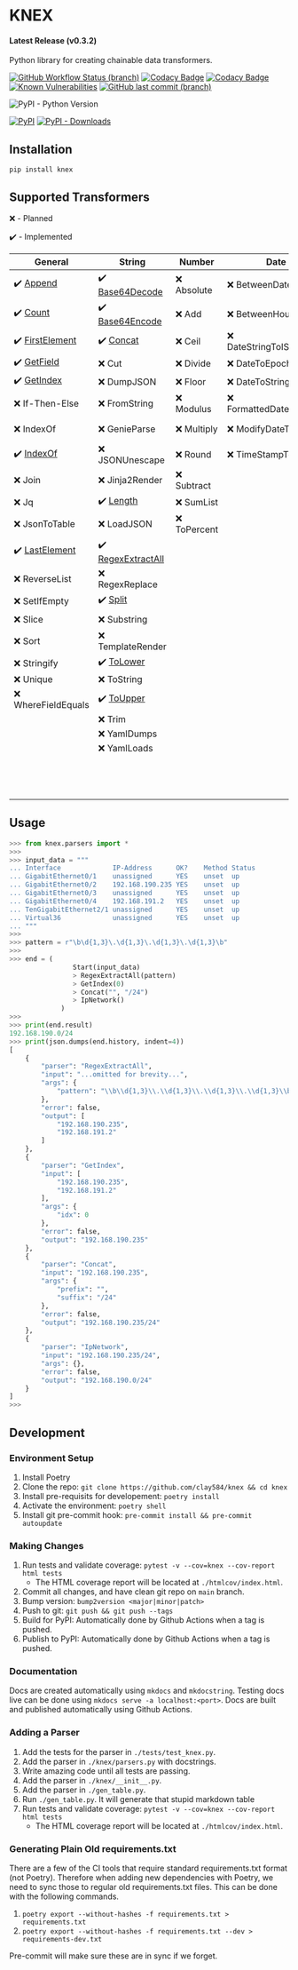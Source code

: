 # KNEX

<!-- markdownlint-disable MD001 -->
#### Latest Release (v0.3.2)
<!-- markdownlint-enable MD001 -->
Python library for creating chainable data transformers.

[![GitHub Workflow Status (branch)](https://img.shields.io/github/workflow/status/clay584/knex/Pytest/main)](https://github.com/clay584/knex/actions)
[![Codacy Badge](https://app.codacy.com/project/badge/Grade/48345d8053824abaab78d5acfadf1c91)](https://www.codacy.com/gh/clay584/knex/dashboard?utm_source=github.com&amp;utm_medium=referral&amp;utm_content=clay584/knex&amp;utm_campaign=Badge_Grade)
[![Codacy Badge](https://app.codacy.com/project/badge/Coverage/48345d8053824abaab78d5acfadf1c91)](https://www.codacy.com/gh/clay584/knex/dashboard?utm_source=github.com&utm_medium=referral&utm_content=clay584/knex&utm_campaign=Badge_Coverage)
[![Known Vulnerabilities](https://snyk.io/test/github/clay584/knex/badge.svg)](https://snyk.io/test/github/clay584/knex)
[![GitHub last commit (branch)](https://img.shields.io/github/last-commit/clay584/knex/main)](https://github.com/clay584/knex/commits/main)

![PyPI - Python Version](https://img.shields.io/pypi/pyversions/knex)

[![PyPI](https://img.shields.io/pypi/v/knex)](https://pypi.org/project/knex/)
[![PyPI - Downloads](https://img.shields.io/pypi/dm/knex)](https://pypistats.org/packages/knex)

## Installation

`pip install knex`

## Supported Transformers

:x: - Planned

:heavy_check_mark: - Implemented

<!-- markdownlint-disable MD013 -->
<!-- start replace -->
|                                                   General                                                    |                                                       String                                                       |   Number    |          Date           |                                                    Other                                                     |
|--------------------------------------------------------------------------------------------------------------|--------------------------------------------------------------------------------------------------------------------|-------------|-------------------------|--------------------------------------------------------------------------------------------------------------|
|:heavy_check_mark: [Append](https://clay584.github.io/knex/parsers-reference/#knex.parsers.Append)            |:heavy_check_mark: [Base64Decode](https://clay584.github.io/knex/parsers-reference/#knex.parsers.Base64Decode)      |:x: Absolute |:x: BetweenDates         |:x: AsnToInt                                                                                                  |
|:heavy_check_mark: [Count](https://clay584.github.io/knex/parsers-reference/#knex.parsers.Count)              |:heavy_check_mark: [Base64Encode](https://clay584.github.io/knex/parsers-reference/#knex.parsers.Base64Encode)      |:x: Add      |:x: BetweenHours         |:x: DecodeCiscoType7                                                                                          |
|:heavy_check_mark: [FirstElement](https://clay584.github.io/knex/parsers-reference/#knex.parsers.FirstElement)|:heavy_check_mark: [Concat](https://clay584.github.io/knex/parsers-reference/#knex.parsers.Concat)                  |:x: Ceil     |:x: DateStringToISOFormat|:x: EncodeCiscoType7                                                                                          |
|:heavy_check_mark: [GetField](https://clay584.github.io/knex/parsers-reference/#knex.parsers.GetField)        |:x: Cut                                                                                                             |:x: Divide   |:x: DateToEpoch          |:x: EncryptCiscoType5                                                                                         |
|:heavy_check_mark: [GetIndex](https://clay584.github.io/knex/parsers-reference/#knex.parsers.GetIndex)        |:x: DumpJSON                                                                                                        |:x: Floor    |:x: DateToString         |:x: FuzzyWuzzyFind                                                                                            |
|:x: If-Then-Else                                                                                              |:x: FromString                                                                                                      |:x: Modulus  |:x: FormattedDateToEpoch |:x: InterfaceRangeExpand                                                                                      |
|:x: IndexOf                                                                                                   |:x: GenieParse                                                                                                      |:x: Multiply |:x: ModifyDateTime       |:x: IpProtocolNameToNumber                                                                                    |
|:heavy_check_mark: [IndexOf](https://clay584.github.io/knex/parsers-reference/#knex.parsers.IndexOf)          |:x: JSONUnescape                                                                                                    |:x: Round    |:x: TimeStampToDate      |:x: IpProtocolNumberToName                                                                                    |
|:x: Join                                                                                                      |:x: Jinja2Render                                                                                                    |:x: Subtract |                         |:x: JsonSchemaValidate                                                                                        |
|:x: Jq                                                                                                        |:heavy_check_mark: [Length](https://clay584.github.io/knex/parsers-reference/#knex.parsers.Length)                  |:x: SumList  |                         |:heavy_check_mark: [MacAddress](https://clay584.github.io/knex/parsers-reference/#knex.parsers.MacAddress)    |
|:x: JsonToTable                                                                                               |:x: LoadJSON                                                                                                        |:x: ToPercent|                         |:x: NormalInterfaceName                                                                                       |
|:heavy_check_mark: [LastElement](https://clay584.github.io/knex/parsers-reference/#knex.parsers.LastElement)  |:heavy_check_mark: [RegexExtractAll](https://clay584.github.io/knex/parsers-reference/#knex.parsers.RegexExtractAll)|             |                         |:x: PythonFunction                                                                                            |
|:x: ReverseList                                                                                               |:x: RegexReplace                                                                                                    |             |                         |:x: Random                                                                                                    |
|:x: SetIfEmpty                                                                                                |:heavy_check_mark: [Split](https://clay584.github.io/knex/parsers-reference/#knex.parsers.Split)                    |             |                         |:x: SortInterfaceList                                                                                         |
|:x: Slice                                                                                                     |:x: Substring                                                                                                       |             |                         |:heavy_check_mark: [TextFSMParse](https://clay584.github.io/knex/parsers-reference/#knex.parsers.TextFSMParse)|
|:x: Sort                                                                                                      |:x: TemplateRender                                                                                                  |             |                         |:x: ThisOrThat                                                                                                |
|:x: Stringify                                                                                                 |:heavy_check_mark: [ToLower](https://clay584.github.io/knex/parsers-reference/#knex.parsers.ToLower)                |             |                         |:x: ToCamelCase                                                                                               |
|:x: Unique                                                                                                    |:x: ToString                                                                                                        |             |                         |:x: ToSnakeCase                                                                                               |
|:x: WhereFieldEquals                                                                                          |:heavy_check_mark: [ToUpper](https://clay584.github.io/knex/parsers-reference/#knex.parsers.ToUpper)                |             |                         |:x: Ttp                                                                                                       |
|                                                                                                              |:x: Trim                                                                                                            |             |                         |:x: URLDecode                                                                                                 |
|                                                                                                              |:x: YamlDumps                                                                                                       |             |                         |:x: URLEncode                                                                                                 |
|                                                                                                              |:x: YamlLoads                                                                                                       |             |                         |:x: ValidateCiscoType5                                                                                        |
|                                                                                                              |                                                                                                                    |             |                         |:x: ValidateCiscoType7                                                                                        |
|                                                                                                              |                                                                                                                    |             |                         |:x: VlanConfigToList                                                                                          |
|                                                                                                              |                                                                                                                    |             |                         |:x: YamaleValidate                                                                                            |
<!-- end replace -->
<!-- markdownlint-enable MD013 -->

## Usage

```python
>>> from knex.parsers import *
>>>
>>> input_data = """
... Interface             IP-Address      OK?    Method Status          Protocol
... GigabitEthernet0/1    unassigned      YES    unset  up              up
... GigabitEthernet0/2    192.168.190.235 YES    unset  up              up
... GigabitEthernet0/3    unassigned      YES    unset  up              up
... GigabitEthernet0/4    192.168.191.2   YES    unset  up              up
... TenGigabitEthernet2/1 unassigned      YES    unset  up              up
... Virtual36             unassigned      YES    unset  up              up
... """
>>>
>>> pattern = r"\b\d{1,3}\.\d{1,3}\.\d{1,3}\.\d{1,3}\b"
>>>
>>> end = (
                Start(input_data)
                > RegexExtractAll(pattern)
                > GetIndex(0)
                > Concat("", "/24")
                > IpNetwork()
             )
>>>
>>> print(end.result)
192.168.190.0/24
>>> print(json.dumps(end.history, indent=4))
[
    {
        "parser": "RegexExtractAll",
        "input": "...omitted for brevity...",
        "args": {
            "pattern": "\\b\\d{1,3}\\.\\d{1,3}\\.\\d{1,3}\\.\\d{1,3}\\b"
        },
        "error": false,
        "output": [
            "192.168.190.235",
            "192.168.191.2"
        ]
    },
    {
        "parser": "GetIndex",
        "input": [
            "192.168.190.235",
            "192.168.191.2"
        ],
        "args": {
            "idx": 0
        },
        "error": false,
        "output": "192.168.190.235"
    },
    {
        "parser": "Concat",
        "input": "192.168.190.235",
        "args": {
            "prefix": "",
            "suffix": "/24"
        },
        "error": false,
        "output": "192.168.190.235/24"
    },
    {
        "parser": "IpNetwork",
        "input": "192.168.190.235/24",
        "args": {},
        "error": false,
        "output": "192.168.190.0/24"
    }
]
>>>

```

## Development

### Environment Setup

1. Install Poetry
2. Clone the repo: `git clone https://github.com/clay584/knex && cd knex`
3. Install pre-requisits for developement: `poetry install`
4. Activate the environment: `poetry shell`
5. Install git pre-commit hook: `pre-commit install && pre-commit autoupdate`

### Making Changes

1. Run tests and validate coverage: `pytest -v --cov=knex --cov-report html tests`
    * The HTML coverage report will be located at `./htmlcov/index.html`.
2. Commit all changes, and have clean git repo on `main` branch.
3. Bump version: `bump2version <major|minor|patch>`
4. Push to git: `git push && git push --tags`
5. Build for PyPI: Automatically done by Github Actions when a tag is pushed.
6. Publish to PyPI: Automatically done by Github Actions when a tag is pushed.

### Documentation

Docs are created automatically using `mkdocs` and `mkdocstring`.
Testing docs live can be done using `mkdocs serve -a localhost:<port>`.
Docs are built and published automatically using Github Actions.

### Adding a Parser

1. Add the tests for the parser in `./tests/test_knex.py`.
2. Add the parser in `./knex/parsers.py` with docstrings.
3. Write amazing code until all tests are passing.
4. Add the parser in `./knex/__init__.py`.
5. Add the parser in `./gen_table.py`.
6. Run `./gen_table.py`. It will generate that stupid markdown table
7. Run tests and validate coverage: `pytest -v --cov=knex --cov-report html tests`
    * The HTML coverage report will be located at `./htmlcov/index.html`.

### Generating Plain Old requirements.txt

There are a few of the CI tools that require standard requirements.txt format
(not Poetry). Therefore when adding new dependencies with Poetry, we need to
sync those to regular old requirements.txt files. This can be done with the
following commands.

1. `poetry export --without-hashes -f requirements.txt > requirements.txt`
2. `poetry export --without-hashes -f requirements.txt --dev > requirements-dev.txt`

Pre-commit will make sure these are in sync if we forget.

